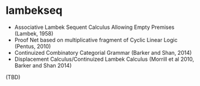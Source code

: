 # lambekseq
- Associative Lambek Sequent Calculus Allowing Empty Premises (Lambek, 1958)
- Proof Net based on multiplicative fragment of Cyclic Linear Logic (Pentus, 2010)
- Continuized Combinatory Categorial Grammar (Barker and Shan, 2014)
- Displacement Calculus/Continuized Lambek Calculus (Morrill et al 2010, Barker and Shan 2014)

(TBD)
